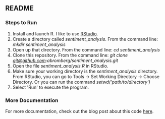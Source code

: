 ## README

### Steps to Run

1. Install and launch R. I like to use [RStudio](http://www.rstudio.com/).
2. Create a directory called *sentiment_analysis*. From the command line: *mkdir sentiment_analysis*
3. Open up that directory. From the command line: *cd sentiment_analysis*
4. Clone this repository. From the command line: *git clone git@github.com:abromberg/sentiment_analysis.git*
5. Open the file *sentiment_analysis.R* in RStudio.
6. Make sure your working directory is the *sentiment_analysis* directory. From RStudio, you can go to Tools -> Set Working Directory -> Choose Directory. Or you can run the command *setwd('*path/to/directory*')*
7. Select 'Run' to execute the program.

### More Documentation

For more documentation, check out the blog post about this code [here](http://andybromberg.com/post/sentiment-analysis).